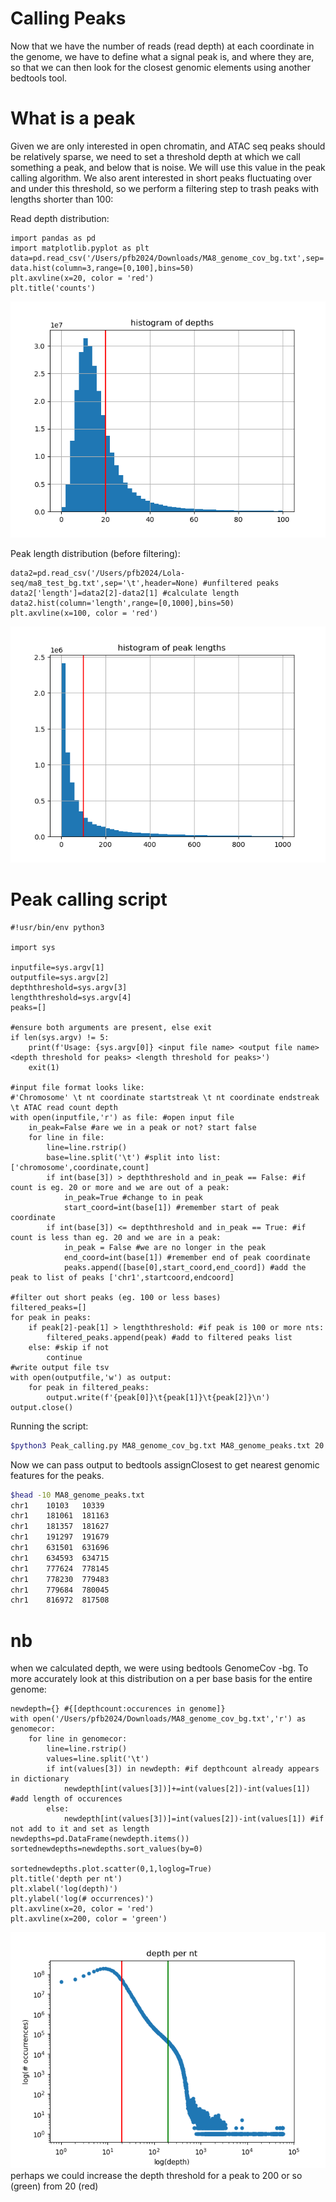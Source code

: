 # Calling Peaks
Now that we have the number of reads (read depth) at each coordinate in the genome, we have to define what a signal peak is, and where they are, so that we can then look for the closest genomic elements using another bedtools tool. 
# What is a peak
Given we are only interested in open chromatin, and ATAC seq peaks should be relatively sparse, we need to set a threshold depth at which we call something a peak, and below that is noise. We will use this value in the peak calling algorithm. We also arent interested in short peaks fluctuating over and under this threshold, so we perform a filtering step to trash peaks with lengths shorter than 100:

Read depth distribution:
```python3
import pandas as pd
import matplotlib.pyplot as plt
data=pd.read_csv('/Users/pfb2024/Downloads/MA8_genome_cov_bg.txt',sep='\t',header=None)
data.hist(column=3,range=[0,100],bins=50)
plt.axvline(x=20, color = 'red')
plt.title('counts')
```
![](pfb_lola_seq/generatingfiles/callpeaksfigs/histogramofdepths_ATACseq.png)

Peak length distribution (before filtering):
```python3
data2=pd.read_csv('/Users/pfb2024/Lola-seq/ma8_test_bg.txt',sep='\t',header=None) #unfiltered peaks
data2['length']=data2[2]-data2[1] #calculate length
data2.hist(column='length',range=[0,1000],bins=50)
plt.axvline(x=100, color = 'red')
```
![](pfb_lola_seq/generatingfiles/callpeaksfigs/histogramofpeaklengths_ATACseq.png)

# Peak calling script
```python3
#!usr/bin/env python3

import sys

inputfile=sys.argv[1]
outputfile=sys.argv[2]
depththreshold=sys.argv[3]
lengththreshold=sys.argv[4]
peaks=[]

#ensure both arguments are present, else exit
if len(sys.argv) != 5:
    print(f'Usage: {sys.argv[0]} <input file name> <output file name> <depth threshold for peaks> <length threshold for peaks>')
    exit(1)

#input file format looks like:
#'Chromosome' \t nt coordinate startstreak \t nt coordinate endstreak \t ATAC read count depth
with open(inputfile,'r') as file: #open input file
    in_peak=False #are we in a peak or not? start false
    for line in file:
        line=line.rstrip()
        base=line.split('\t') #split into list: ['chromosome',coordinate,count]
        if int(base[3]) > depththreshold and in_peak == False: #if count is eg. 20 or more and we are out of a peak:
            in_peak=True #change to in peak
            start_coord=int(base[1]) #remember start of peak coordinate
        if int(base[3]) <= depththreshold and in_peak == True: #if count is less than eg. 20 and we are in a peak:
            in_peak = False #we are no longer in the peak
            end_coord=int(base[1]) #remember end of peak coordinate
            peaks.append([base[0],start_coord,end_coord]) #add the peak to list of peaks ['chr1',startcoord,endcoord]

#filter out short peaks (eg. 100 or less bases)
filtered_peaks=[]
for peak in peaks:
    if peak[2]-peak[1] > lengththreshold: #if peak is 100 or more nts:
        filtered_peaks.append(peak) #add to filtered peaks list
    else: #skip if not
        continue
#write output file tsv
with open(outputfile,'w') as output:
    for peak in filtered_peaks:
        output.write(f'{peak[0]}\t{peak[1]}\t{peak[2]}\n')
output.close()
```
Running the script:
```bash
$python3 Peak_calling.py MA8_genome_cov_bg.txt MA8_genome_peaks.txt 20 100
```
Now we can pass output to bedtools assignClosest to get nearest genomic features for the peaks.

```bash
$head -10 MA8_genome_peaks.txt
chr1    10103   10339
chr1    181061  181163
chr1    181357  181627
chr1    191297  191679
chr1    631501  631696
chr1    634593  634715
chr1    777624  778145
chr1    778230  779483
chr1    779684  780045
chr1    816972  817508
```

# nb
when we calculated depth, we were using bedtools GenomeCov -bg. To more accurately look at this distribution on a per base basis for the entire genome:
```python3
newdepth={} #{[depthcount:occurences in genome]}
with open('/Users/pfb2024/Downloads/MA8_genome_cov_bg.txt','r') as genomecor:
    for line in genomecor:
        line=line.rstrip()
        values=line.split('\t')
        if int(values[3]) in newdepth: #if depthcount already appears in dictionary
            newdepth[int(values[3])]+=int(values[2])-int(values[1]) #add length of occurences
        else:
            newdepth[int(values[3])]=int(values[2])-int(values[1]) #if not add to it and set as length
newdepths=pd.DataFrame(newdepth.items())
sortednewdepths=newdepths.sort_values(by=0)

sortednewdepths.plot.scatter(0,1,loglog=True)
plt.title('depth per nt')
plt.xlabel('log(depth)')
plt.ylabel('log(# occurrences)')
plt.axvline(x=20, color = 'red')
plt.axvline(x=200, color = 'green')
```
![](pfb_lola_seq/generatingfiles/callpeaksfigs/depthpernt_ATACseq.png)
perhaps we could increase the depth threshold for a peak to 200 or so (green) from 20 (red)
